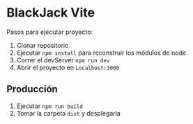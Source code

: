 # BlackJack Vite

Pasos para ejecutar proyecto:

1. Clonar repositorio
2. Ejecutar ```npm install``` para reconstruir los módulos de node
3. Correr el devServer ```npm run dev```
4. Abrir el proyecto en ```Localhost:3000```

## Producción

1. Ejecutar ```npm run build```
2. Tomar la carpeta ```dist``` y desplegarla